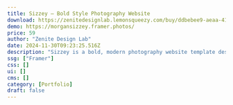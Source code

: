 ```yaml
---
title: Sizzey — Bold Style Photography Website
download: https://zenitedesignlab.lemonsqueezy.com/buy/ddbebee9-aeaa-41ff-b45f-fe43cc6a67aa
demo: https://morgansizzey.framer.photos/
price: 59
author: "Zenite Design Lab"
date: 2024-11-30T09:23:25.516Z
description: "Sizzey is a bold, modern photography website template designed to elevate your portfolio. With a sleek, editorial layout and subtle animations, it enhances the browsing experience while keeping the focus on your work."
ssg: ["Framer"]
css: []
ui: []
cms: []
category: [Portfolio]
draft: false
---
```

